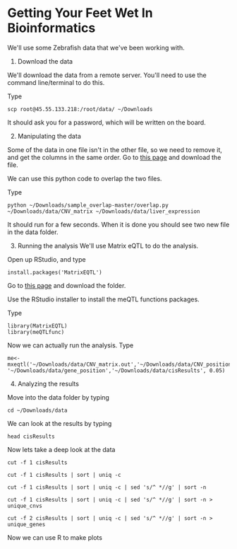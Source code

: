 Getting Your Feet Wet In Bioinformatics
==================

We'll use some Zebrafish data that we've been working with.

1) Download the data

We'll download the data from a remote server. You'll need to use the command line/terminal to do this.

Type
```
scp root@45.55.133.218:/root/data/ ~/Downloads
```

It should ask you for a password, which will be written on the board.

2) Manipulating the data

Some of the data in one file isn't in the other file, so we need to remove it, and get the columns in the same order. Go to [this page](https://github.com/shilab/sample_overlap) and download the file.

We can use this python code to overlap the two files.

Type
```
python ~/Downloads/sample_overlap-master/overlap.py ~/Downloads/data/CNV_matrix ~/Downloads/data/liver_expression
```

It should run for a few seconds. When it is done you should see two new file in the data folder.

3) Running the analysis
We'll use Matrix eQTL to do the analysis.

Open up RStudio, and type
```
install.packages('MatrixEQTL')
```

Go to [this page](https://github.com/shilab/meQTL_functions) and download the folder.

Use the RStudio installer to install the meQTL functions packages.

Type
```
library(MatrixEQTL)
library(meQTLfunc)
```

Now we can actually run the analysis.
Type
```
me<-mxeqtl('~/Downloads/data/CNV_matrix.out','~/Downloads/data/CNV_position','~/Downloads/data/liver_expression.out', '~/Downloads/data/gene_position','~/Downloads/data/cisResults', 0.05)
```
4) Analyzing the results

Move into the data folder by typing
```
cd ~/Downloads/data
```

We can look at the results by typing
```
head cisResults
```

Now lets take a deep look at the data
```
cut -f 1 cisResults
```

```
cut -f 1 cisResults | sort | uniq -c
```

```
cut -f 1 cisResults | sort | uniq -c | sed 's/^ *//g' | sort -n
```

```
cut -f 1 cisResults | sort | uniq -c | sed 's/^ *//g' | sort -n > unique_cnvs
```

```
cut -f 2 cisResults | sort | uniq -c | sed 's/^ *//g' | sort -n > unique_genes
```

Now we can use R to make plots
